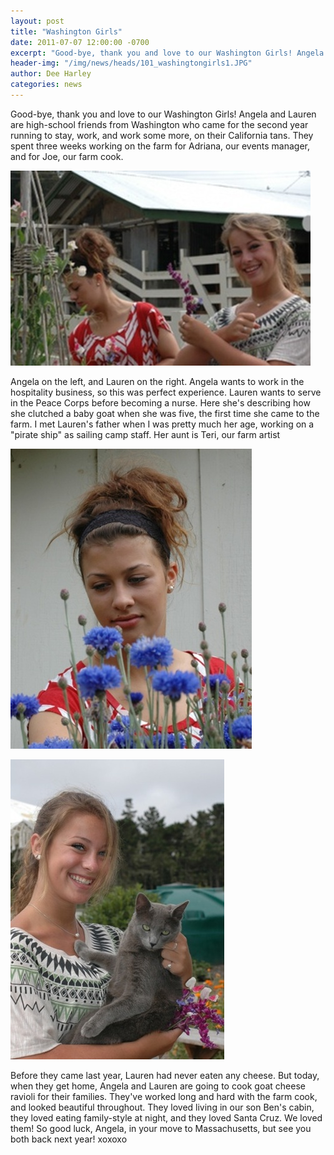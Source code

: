 ```yaml
---
layout: post
title: "Washington Girls"
date: 2011-07-07 12:00:00 -0700
excerpt: "Good-bye, thank you and love to our Washington Girls! Angela and Lauren are high-school friends from Washington who ..."
header-img: "/img/news/heads/101_washingtongirls1.JPG"
author: Dee Harley
categories: news
---
```

Good-bye, thank you and love to our Washington Girls! Angela and
Lauren are high-school friends from Washington who came for the second
year running to stay, work, and work some more, on their California
tans. They spent three weeks working on the farm for Adriana, our
events manager, and for Joe, our farm cook.

![image](/img/news/101_washingtongirls1.JPG)

Angela on the left, and Lauren on the right. Angela wants to work in
the hospitality business, so this was perfect experience. Lauren wants
to serve in the Peace Corps before becoming a nurse. Here she's
describing how she clutched a baby goat when she was five, the first
time she came to the farm. I met Lauren's father when I was pretty
much her age, working on a &quot;pirate ship&quot; as sailing camp
staff. Her aunt is Teri, our farm artist

![image](/img/news/101_washingtonangela.JPG)

![image](/img/news/101_washingtonlauren.JPG)

Before they came last year, Lauren had never eaten any cheese. But
today, when they get home, Angela and Lauren are going to cook goat
cheese ravioli for their families. They've worked long and hard with
the farm cook, and looked beautiful throughout. They loved living in
our son Ben's cabin, they loved eating family-style at night, and they
loved Santa Cruz. We loved them! So good luck, Angela, in your move to
Massachusetts, but see you both back next year! xoxoxo

